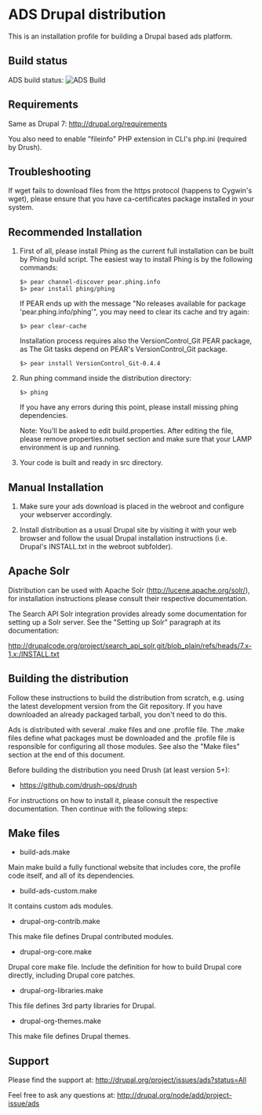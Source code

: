 ADS Drupal distribution
===

This is an installation profile for building a Drupal based ads platform.

Build status
------------
ADS build status: ![ADS Build](https://travis-ci.org/mycognitive/ads.png "ADS Build")


Requirements
------------

Same as Drupal 7: http://drupal.org/requirements

You also need to enable "fileinfo" PHP extension in CLI's php.ini (required by Drush).

Troubleshooting
---------------

If wget fails to download files from the https protocol (happens to Cygwin's wget), please ensure that you have ca-certificates package installed in your system.

Recommended Installation
------------------------

1. First of all, please install Phing as the current full installation can be built by Phing build script.
   The easiest way to install Phing is by the following commands:

    ```
    $> pear channel-discover pear.phing.info
    $> pear install phing/phing
    ```

    If PEAR ends up with the message "No releases available for package 'pear.phing.info/phing'", you may need to clear its cache and try again:

    ```
    $> pear clear-cache
    ```

    Installation process requires also the VersionControl_Git PEAR package,
    as The Git tasks depend on PEAR's VersionControl_Git package.

    ```
    $> pear install VersionControl_Git-0.4.4
    ```

2. Run phing command inside the distribution directory:

    ```
    $> phing
    ```

   If you have any errors during this point, please install missing phing dependencies.

   Note: You'll be asked to edit build.properties.
         After editing the file, please remove properties.notset section
         and make sure that your LAMP environment is up and running.

  3. Your code is built and ready in src directory.

Manual Installation
-------------------

1. Make sure your ads download is placed in the webroot and configure
   your webserver accordingly.

2. Install distribution as a usual Drupal site by visiting it with your web
   browser and follow the usual Drupal installation instructions (i.e. Drupal's
   INSTALL.txt in the webroot subfolder).

Apache Solr
-----------

Distribution can be used with Apache Solr (http://lucene.apache.org/solr/), for
installation instructions please consult their respective documentation.

The Search API Solr integration provides already some documentation for setting
up a Solr server. See the "Setting up Solr" paragraph at its documentation:

  http://drupalcode.org/project/search_api_solr.git/blob_plain/refs/heads/7.x-1.x:/INSTALL.txt

Building the distribution
-------------------------

Follow these instructions to build the distribution from scratch, e.g. using the
latest development version from the Git repository. If you have downloaded an
already packaged tarball, you don't need to do this.

Ads is distributed with several .make files and one .profile file. The
.make files define what packages must be downloaded and the .profile file is
responsible for configuring all those modules. See also the "Make files" section
at the end of this document.

Before building the distribution you need Drush (at least version 5+):

 * https://github.com/drush-ops/drush

For instructions on how to install it, please consult the respective
documentation. Then continue with the following steps:

Make files
----------

* build-ads.make

Main make build a fully functional website that includes core, the profile code itself, and all of its dependencies.

* build-ads-custom.make

It contains custom ads modules.

* drupal-org-contrib.make

This make file defines Drupal contributed modules.

* drupal-org-core.make

Drupal core make file.
Include the definition for how to build Drupal core directly, including Drupal core patches.

* drupal-org-libraries.make

This file defines 3rd party libraries for Drupal.

* drupal-org-themes.make

This make file defines Drupal themes.

Support
-------
Please find the support at:
http://drupal.org/project/issues/ads?status=All

Feel free to ask any questions at:
http://drupal.org/node/add/project-issue/ads
